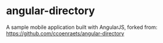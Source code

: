 angular-directory
=================

A sample mobile application built with AngularJS, forked from: https://github.com/ccoenraets/angular-directory
